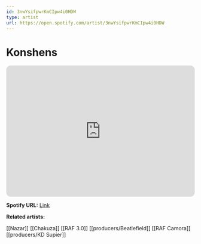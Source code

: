 ```yaml
---
id: 3nwYsifpwrKmCIpw4i0HDW
type: artist
url: https://open.spotify.com/artist/3nwYsifpwrKmCIpw4i0HDW
---
```

# Konshens

<iframe style="border-radius:12px" src="https://open.spotify.com/embed/artist/3nwYsifpwrKmCIpw4i0HDW" width="100%" height="352" frameBorder="0" allowfullscreen="" allow="autoplay; clipboard-write; encrypted-media; fullscreen; picture-in-picture" loading="lazy"></iframe>

**Spotify URL:** [Link](https://open.spotify.com/artist/3nwYsifpwrKmCIpw4i0HDW)

**Related artists:**

[[Nazar]]
[[Chakuza]]
[[RAF 3.0]]
[[producers/Beatlefield]]
[[RAF Camora]]
[[producers/KD Supier]]
